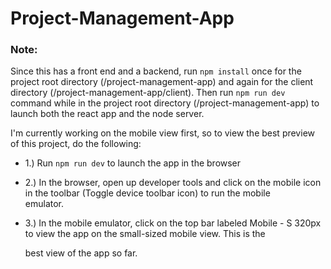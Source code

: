 # Project-Management-App

### Note: 

Since this has a front end and a backend, run ``npm install`` once for the project root directory (/project-management-app) and again for the client directory (/project-management-app/client). Then run ``npm run dev`` command while in the project root directory (/project-management-app) to launch both the react app and the node server.

I'm currently working on the mobile view first, so to view the best preview of this project, do the following:

- 1.) Run ``npm run dev`` to launch the app in the browser

- 2.) In the browser, open up developer tools and click on the mobile icon in the toolbar (Toggle device toolbar icon) to run the mobile    
      emulator.
      
- 3.) In the mobile emulator, click on the top bar labeled Mobile - S 320px to view the app on the small-sized mobile view. This is the 

     best view of the app so far.
